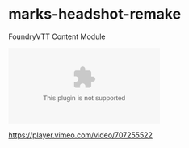 # marks-headshot-remake
FoundryVTT Content Module

![the latest version zip](https://img.shields.io/github/downloads/MarkPearce/marks-headshot-remake/latest/marks-headshot-remake.zip)


https://player.vimeo.com/video/707255522
